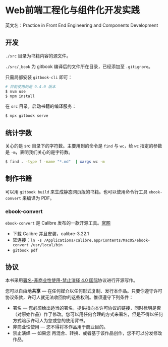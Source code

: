 # Web前端工程化与组件化开发实践

英文名：Practice in Front End Engineering and Components Development


## 开发

`./src` 目录为书籍内容的源文件。

`./src/_book` 为 gitbook 编译后的文件所在目录，已经添加至 `.gitignore`。

只需局部安装 `gitbook-cli` 即可：

```bash
# 目前使用的是 9.4.0 版本
$ nvm use
$ npm install
```

在 `src` 目录，启动书籍的编译服务：

```bash
$ npx gitbook serve
```

## 统计字数

关心的是 src 目录下的字符数。主要用到的命令是 `find` 与 `wc`，给 `wc` 指定的参数是 `-m`，表明我们关心的是字符数。

```bash
$ find . -type f -name "*.md"  | xargs wc -m
```

## 制作书籍

可以用 `gitbook build` 来生成静态网页版的书籍。也可以使用命令行工具 `ebook-convert` 来编译为 PDF。

### ebook-convert

`ebook-convert` 是 Calibre 发布的一款开源工具。[官网](https://calibre-ebook.com)

+ 下载 Calibre 并且安装，calibre-3.22.1
+ 软连接：`ln -s /Applications/calibre.app/Contents/MacOS/ebook-convert /usr/local/bin`
+ `gitbook pdf`

## 协议

本书采用[署名-非商业性使用-禁止演绎 4.0 国际](https://creativecommons.org/licenses/by-nc-nd/4.0/deed.zh)协议进行开源写作。

您可以自由地**共享** — 在任何媒介以任何形式复制、发行本作品。只要你遵守许可协议条款，许可人就无法收回你的这些权利。惟须遵守下列条件：

+ 署名 — 您必须给出适当的署名，提供指向本许可协议的链接，同时标明是否（对原始作品）作了修改。您可以用任何合理的方式来署名，但是不得以任何方式暗示许可人为您或您的使用背书。
+ 非商业性使用 — 您不得将本作品用于商业目的。
+ 禁止演绎 — 如果您 再混合、转换、或者基于该作品创作，您不可以分发修改作品。
